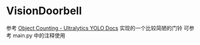 # VisionDoorbell
参考 [Object Counting - Ultralytics YOLO Docs](https://docs.ultralytics.com/guides/object-counting/) 实现的一个比较简陋的门铃
可参考 main.py 中的注释使用
